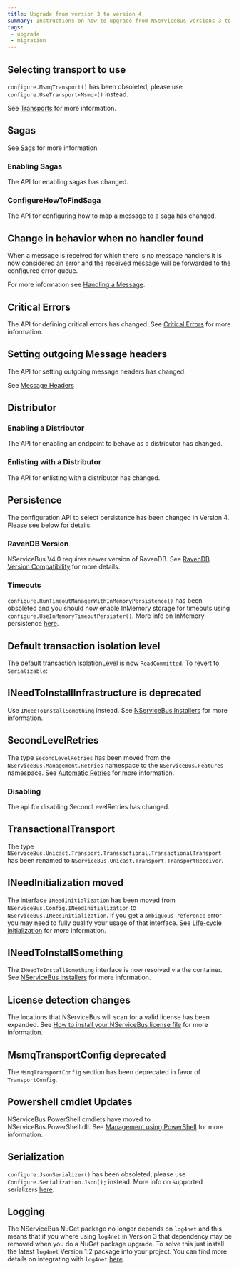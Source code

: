 ```yaml
---
title: Upgrade from version 3 to version 4
summary: Instructions on how to upgrade from NServiceBus versions 3 to 4
tags:
 - upgrade
 - migration
---
```



## Selecting transport to use

`configure.MsmqTransport()` has been obsoleted, please use `configure.UseTransport<Msmq>()` instead.

See [Transports](/nservicebus/transports/) for more information.


## Sagas

See [Sags](/nservicebus/sagas) for more information.


### Enabling Sagas

The API for enabling sagas has changed.

<!-- import 3to4EnableSagas --> 


### ConfigureHowToFindSaga

The API for configuring how to map a message to a saga has changed.

<!-- import 3to4ConfigureHowToFindSaga -->


## Change in behavior when no handler found

When a message is received for which there is no message handlers it is now considered an error and the received message will be forwarded to the configured error queue.

For more information see [Handling a Message](/nservicebus/handlers/).


## Critical Errors

The API for defining critical errors has changed. See [Critical Errors](/nservicebus/hosting/critical-errors.md) for more information.


## Setting outgoing Message headers 

The API for setting outgoing message headers has changed. 

<!-- import 3to4SetMessageHeader -->

See [Message Headers](/nservicebus/messaging/message-headers.md)


## Distributor


### Enabling a Distributor

The API for enabling an endpoint to behave as a distributor has changed.

<!-- import 3to4RunDistributor -->


### Enlisting with a Distributor

The API for enlisting with a distributor has changed.

<!-- import 3to4EnlistWithDistributor -->


## Persistence

The configuration API to select persistence has been changed in Version 4. Please see below for details.


### RavenDB Version

NServiceBus V4.0 requires newer version of RavenDB. See [RavenDB Version Compatibility](/nservicebus/ravendb/version-compatibility.md) for more details. 


### Timeouts

`configure.RunTimeoutManagerWithInMemoryPersistence()` has been obsoleted and you should now enable InMemory storage for timeouts using `configure.UseInMemoryTimeoutPersister()`. More info on InMemory persistence [here](/nservicebus/persistence/in-memory.md).


## Default transaction isolation level

The default transaction [IsolationLevel](https://msdn.microsoft.com/en-us/library/system.transactions.isolationleve.aspx) is now `ReadCommitted`. To revert to `Serializable`:

<!-- import 3to4RevertToSerializable -->


## INeedToInstallInfrastructure is deprecated 

Use `INeedToInstallSomething` instead. See [NServiceBus Installers](/nservicebus/operations/installers.md) for more information.


## SecondLevelRetries

The type `SecondLevelRetries` has been moved from the `NServiceBus.Management.Retries` namespace to the `NServiceBus.Features` namespace. See [Automatic Retries](/nservicebus/errors/automatic-retries.md) for more information.


### Disabling 

The api for disabling SecondLevelRetries has changed.

<!-- import 3to4DisableSecondLevelRetries -->


## TransactionalTransport

The type `NServiceBus.Unicast.Transport.Transsactional.TransactionalTransport` has been renamed to `NServiceBus.Unicast.Transport.TransportReceiver`.


## INeedInitialization moved

The interface `INeedInitialization` has been moved from `NServiceBus.Config.INeedInitialization` to `NServiceBus.INeedInitialization`. If you get a `ambiguous reference` error you may need to fully qualify your usage of that interface. See [Life-cycle initialization](/nservicebus/lifecycle/ineedinitialization.md) for more information.


## INeedToInstallSomething

The `INeedToInstallSomething` interface is now resolved via the container. See [NServiceBus Installers](/nservicebus/operations/installers.md) for more information.


## License detection changes

The locations that NServiceBus will scan for a valid license has been expanded. See [How to install your NServiceBus license file](/nservicebus/licensing/license-management.md) for more information.


## MsmqTransportConfig deprecated

The `MsmqTransportConfig` section has been deprecated in favor of `TransportConfig`.
 
<!-- import 3to4TransportConfig -->


## Powershell cmdlet Updates 

NServiceBus PowerShell cmdlets have moved to NServiceBus.PowerShell.dll. See [Management using PowerShell](/nservicebus/operations/management-using-powershell.md) for more information.


## Serialization

`configure.JsonSerializer()` has been obsoleted, please use `Configure.Serialization.Json();` instead. More info on supported serializers [here](/nservicebus/serialization/).


## Logging

The NServiceBus NuGet package no longer depends on `log4net` and this means that if you where using `log4net` in Version 3 that dependency may be removed when you do a NuGet package upgrade. To solve this just install the latest `log4net` Version 1.2 package into your project. You can find more details on integrating with `log4net` [here](/nservicebus/logging/log4net.md).